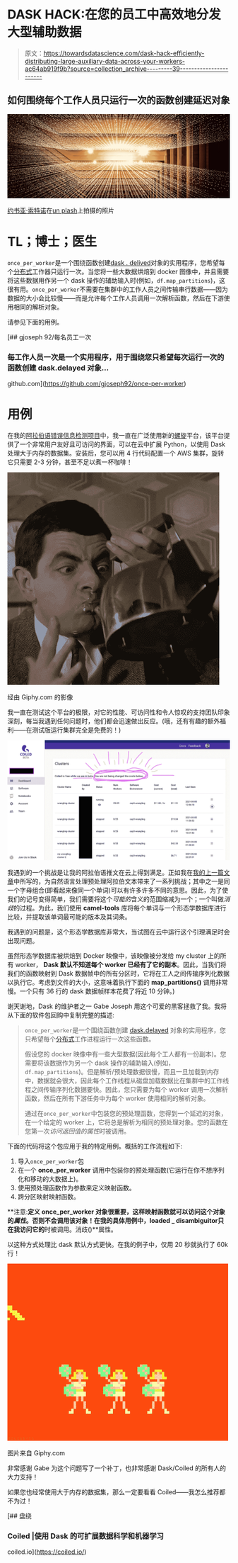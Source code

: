 # DASK HACK:在您的员工中高效地分发大型辅助数据

> 原文：<https://towardsdatascience.com/dask-hack-efficiently-distributing-large-auxiliary-data-across-your-workers-ac64ab919f9b?source=collection_archive---------39----------------------->

## 如何围绕每个工作人员只运行一次的函数创建延迟对象

![](img/25615be101f74318d83e7f47516bf2f9.png)

[约书亚·索特诺](https://unsplash.com/@sortino?utm_source=unsplash&utm_medium=referral&utm_content=creditCopyText)在[un plash](https://unsplash.com/?utm_source=unsplash&utm_medium=referral&utm_content=creditCopyText)上拍摄的照片

# TL；博士；医生

`once_per_worker`是一个围绕函数创建[dask . delived](https://docs.dask.org/en/latest/delayed.html)对象的实用程序，您希望每个[分布式](https://distributed.dask.org/en/latest/)工作器只运行一次。当您将一些大数据烘焙到 docker 图像中，并且需要将这些数据用作另一个 dask 操作的辅助输入时(例如，`df.map_partitions`)，这很有用。`once_per_worker`不需要在集群中的工作人员之间传输串行数据——因为数据的大小会比较慢——而是允许每个工作人员调用一次解析函数，然后在下游使用相同的解析对象。

请参见下面的用例。

[](https://github.com/gjoseph92/once-per-worker) [## gjoseph 92/每名员工一次

### 每工作人员一次是一个实用程序，用于围绕您只希望每次运行一次的函数创建 dask.delayed 对象…

github.com](https://github.com/gjoseph92/once-per-worker) 

# 用例

在我的[阿拉伯语错误信息检测项目](https://richardpelgrim.medium.com/project-outline-detecting-arabic-misinformation-tweets-2a2839e0a4c)中，我一直在广泛使用新的[螺旋](https://coiled.io/)平台，该平台提供了一个非常用户友好且可访问的界面，可以在云中扩展 Python，以使用 Dask 处理大于内存的数据集。安装后，您可以用 4 行代码配置一个 AWS 集群，旋转它只需要 2-3 分钟，甚至不足以煮一杯咖啡！

![](img/d3394e6940f645d0b0cfb915b827a97e.png)

经由 Giphy.com 的影像

我一直在测试这个平台的极限，对它的性能、可访问性和令人惊叹的支持团队印象深刻，每当我遇到任何问题时，他们都会迅速做出反应。(哦，还有有趣的额外福利——在测试版运行集群完全是免费的！)

![](img/d89561620e9cbd476576dfe9086781cf.png)

我遇到的一个挑战是让我的阿拉伯语推文在云上得到满足。正如我在[我的上一篇文章](/arabic-nlp-unique-challenges-and-their-solutions-d99e8a87893d)中所写的，为自然语言处理预处理阿拉伯文本带来了一系列挑战；其中之一是同一个字母组合(即看起来像同一个单词)可以有许多许多不同的意思。因此，为了使我们的记号变得简单，我们需要将这个*可能的*含义的范围缩减为一个；一个叫做*消歧*的过程。为此，我们使用 **camel-tools** 库将每个单词与一个形态学数据库进行比较，并提取该单词最可能的版本及其词条。

我遇到的问题是，这个形态学数据库非常大，当试图在云中运行这个引理满足时会出现问题。

虽然形态学数据库被烘焙到 Docker 映像中，该映像被分发给 my cluster 上的所有 worker， **Dask 默认不知道每个 worker 已经有了它的副本**。因此，当我们将我们的函数映射到 Dask 数据帧中的所有分区时，它将在工人之间传输序列化数据以执行它。考虑到文件的大小，这意味着执行下面的 **map_partitions()** 调用非常慢。一个只有 36 行的 dask 数据帧样本花费了将近 10 分钟。)

谢天谢地，Dask 的维护者之一 Gabe Joseph 用这个可爱的黑客拯救了我。我将从下面的软件包回购中复制完整的描述:

> `once_per_worker`是一个围绕函数创建 [dask.delayed](https://docs.dask.org/en/latest/delayed.html) 对象的实用程序，您只希望每个[分布式](https://distributed.dask.org/en/latest/)工作进程运行一次这些函数。
> 
> 假设您的 docker 映像中有一些大型数据(因此每个工人都有一份副本)。您需要将该数据作为另一个 dask 操作的辅助输入(例如，`df.map_partitions`)。但是解析/预处理数据很慢，而且一旦加载到内存中，数据就会很大，因此每个工作线程从磁盘加载数据比在集群中的工作线程之间传输序列化数据要快。因此，您只需要为每个 worker 调用一次解析函数，然后在所有下游任务中为每个 worker 使用相同的解析对象。
> 
> 通过在`once_per_worker`中包装您的预处理函数，您得到一个延迟的对象，在一个给定的 worker 上，它将总是解析为相同的预处理对象。您的函数在您第一次*访问返回值的属性*时被调用。

下面的代码将这个包应用于我的特定用例。概括的工作流程如下:

1.  导入`once_per_worker`包
2.  在一个 **once_per_worker** 调用中包装你的预处理函数(它运行在你不想序列化和移动的大数据上)。
3.  使用预处理函数作为参数来定义映射函数。
4.  跨分区映射映射函数。

**注意:**定义 **once_per_worker** 对象很重要，这样映射函数就可以访问这个对象的*属性*。否则不会调用该对象！在我的具体用例中，**loaded _ disambiguitor**只在我访问它的**时被调用。消歧()**属性。

以这种方式处理比 dask 默认方式更快。在我的例子中，仅用 20 秒就执行了 60k 行！

![](img/1a9851014c2e4f999ce0032d139675fb.png)

图片来自 Giphy.com

非常感谢 Gabe 为这个问题写了一个补丁，也非常感谢 Dask/Coiled 的所有人的大力支持！

如果您也经常使用大于内存的数据集，那么一定要看看 Coiled——我怎么推荐都不为过！

 [## 盘绕

### Coiled |使用 Dask 的可扩展数据科学和机器学习

coiled.io](https://coiled.io/)